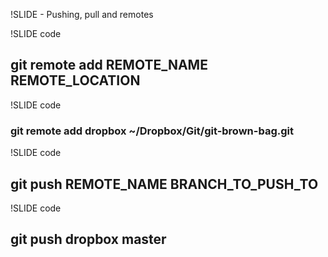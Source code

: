 !SLIDE - Pushing, pull and remotes

!SLIDE code
## git remote add REMOTE_NAME REMOTE_LOCATION

!SLIDE code
### git remote add dropbox ~/Dropbox/Git/git-brown-bag.git

!SLIDE code

## git push REMOTE_NAME BRANCH_TO_PUSH_TO

!SLIDE code

## git push dropbox master
